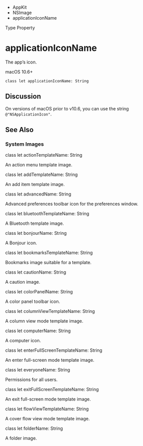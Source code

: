 

- AppKit
- NSImage
-  applicationIconName 

Type Property

# applicationIconName

The app’s icon.

macOS 10.6+

``` source
class let applicationIconName: String
```

## Discussion

On versions of macOS prior to v10.6, you can use the string `@"NSApplicationIcon"`.

## See Also

### System Images

class let actionTemplateName: String

An action menu template image.

class let addTemplateName: String

An add item template image.

class let advancedName: String

Advanced preferences toolbar icon for the preferences window.

class let bluetoothTemplateName: String

A Bluetooth template image.

class let bonjourName: String

A Bonjour icon.

class let bookmarksTemplateName: String

Bookmarks image suitable for a template.

class let cautionName: String

A caution image.

class let colorPanelName: String

A color panel toolbar icon.

class let columnViewTemplateName: String

A column view mode template image.

class let computerName: String

A computer icon.

class let enterFullScreenTemplateName: String

An enter full-screen mode template image.

class let everyoneName: String

Permissions for all users.

class let exitFullScreenTemplateName: String

An exit full-screen mode template image.

class let flowViewTemplateName: String

A cover flow view mode template image.

class let folderName: String

A folder image.

